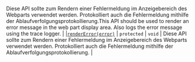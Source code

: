 <span data-ttu-id="7b75b-p131">Diese API sollte zum Rendern einer Fehlermeldung im Anzeigebereich des Webparts verwendet werden. Protokolliert auch die Fehlermeldung mithilfe der Ablaufverfolgungsprotokollierung.</span><span class="sxs-lookup"><span data-stu-id="7b75b-p131">This API should be used to render an error message in the web part display area. Also logs the error message using the trace logger.</span></span> |
|[`renderError(error)`](rendererror-baseclientsidewebpart.md)     | `protected` | `void` | Diese API sollte zum Rendern einer Fehlermeldung im Anzeigebereich des Webparts verwendet werden. Protokolliert auch die Fehlermeldung mithilfe der Ablaufverfolgungsprotokollierung. |





